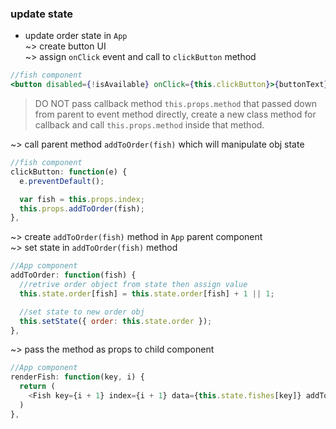 ### update state  
* update order state in `App`  
~> create button UI  
~> assign `onClick` event and call to `clickButton` method  
```jsx
//fish component
<button disabled={!isAvailable} onClick={this.clickButton}>{buttonText}</button>
```

> DO NOT pass callback method `this.props.method` that passed down from parent to event method directly, create a new class method for callback and call `this.props.method` inside that method.   

~> call parent method `addToOrder(fish)` which will manipulate obj state  
```js
//fish component
clickButton: function(e) {
  e.preventDefault();

  var fish = this.props.index;
  this.props.addToOrder(fish);
},
```

~> create `addToOrder(fish)` method in `App` parent component  
~> set state in `addToOrder(fish)` method  
```js
//App component
addToOrder: function(fish) {
  //retrive order object from state then assign value
  this.state.order[fish] = this.state.order[fish] + 1 || 1;

  //set state to new order obj
  this.setState({ order: this.state.order });
},
```

~> pass the method as props to child component  
```js
//App component  
renderFish: function(key, i) {
  return (
    <Fish key={i + 1} index={i + 1} data={this.state.fishes[key]} addToOrder={this.addToOrder} />
  )
},
```